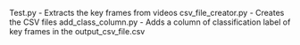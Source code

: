 Test.py - Extracts the key frames from videos
csv_file_creator.py - Creates the CSV files
add_class_column.py - Adds a column of classification label of key frames in the output_csv_file.csv
